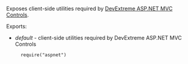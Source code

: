 Exposes client-side utilities required by [DevExtreme ASP.NET MVC Controls](/concepts/35%20ASP.NET%20MVC%20Controls '/Documentation/Guide/ASP.NET_MVC_Controls/').

Exports:

- *default* - client-side utilities required by DevExtreme ASP.NET MVC Controls

        require("aspnet")